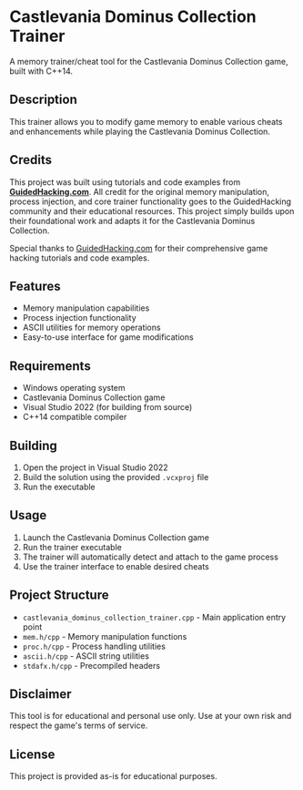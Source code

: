 # Castlevania Dominus Collection Trainer

A memory trainer/cheat tool for the Castlevania Dominus Collection game, built with C++14.

## Description

This trainer allows you to modify game memory to enable various cheats and enhancements while playing the Castlevania Dominus Collection.

## Credits

This project was built using tutorials and code examples from [**GuidedHacking.com**](https://guidedhacking.com). All credit for the original memory manipulation, process injection, and core trainer functionality goes to the GuidedHacking community and their educational resources. This project simply builds upon their foundational work and adapts it for the Castlevania Dominus Collection.

Special thanks to [GuidedHacking.com](https://guidedhacking.com) for their comprehensive game hacking tutorials and code examples.

## Features

- Memory manipulation capabilities
- Process injection functionality
- ASCII utilities for memory operations
- Easy-to-use interface for game modifications

## Requirements

- Windows operating system
- Castlevania Dominus Collection game
- Visual Studio 2022 (for building from source)
- C++14 compatible compiler

## Building

1. Open the project in Visual Studio 2022
2. Build the solution using the provided `.vcxproj` file
3. Run the executable

## Usage

1. Launch the Castlevania Dominus Collection game
2. Run the trainer executable
3. The trainer will automatically detect and attach to the game process
4. Use the trainer interface to enable desired cheats

## Project Structure

- `castlevania_dominus_collection_trainer.cpp` - Main application entry point
- `mem.h/cpp` - Memory manipulation functions
- `proc.h/cpp` - Process handling utilities
- `ascii.h/cpp` - ASCII string utilities
- `stdafx.h/cpp` - Precompiled headers

## Disclaimer

This tool is for educational and personal use only. Use at your own risk and respect the game's terms of service.

## License

This project is provided as-is for educational purposes.
